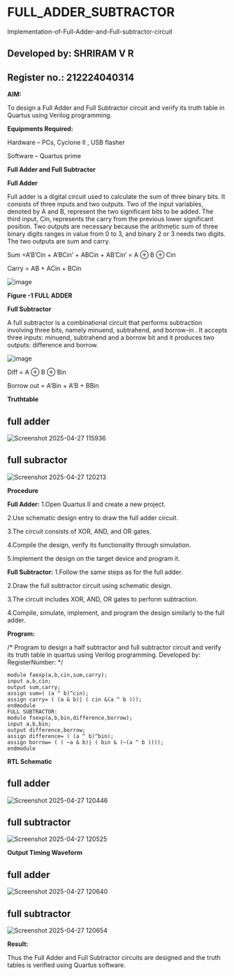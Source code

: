 # FULL_ADDER_SUBTRACTOR

Implementation-of-Full-Adder-and-Full-subtractor-circuit
## Developed by: SHRIRAM V R
## Register no.: 212224040314


**AIM:**

To design a Full Adder and Full Subtractor circuit and verify its truth table in Quartus using Verilog programming.

**Equipments Required:**

Hardware – PCs, Cyclone II , USB flasher

Software – Quartus prime

**Full Adder and Full Subtractor**

**Full Adder**

Full adder is a digital circuit used to calculate the sum of three binary bits. It consists of three inputs and two outputs. Two of the input variables, denoted by A and B, represent the two significant bits to be added. The third input, Cin, represents the carry from the previous lower significant position. Two outputs are necessary because the arithmetic sum of three binary digits ranges in value from 0 to 3, and binary 2 or 3 needs two digits. The two outputs are sum and carry.

Sum =A’B’Cin + A’BCin’ + ABCin + AB’Cin’ = A ⊕ B ⊕ Cin 

Carry = AB + ACin + BCin

![image](https://github.com/naavaneetha/FULL_ADDER_SUBTRACTOR/assets/154305477/0f30ba51-5ffb-4198-845f-18e054f675e7)

**Figure -1 FULL ADDER**

**Full Subtractor**

A full subtractor is a combinational circuit that performs subtraction involving three bits, namely minuend, subtrahend, and borrow-in . It accepts three inputs: minuend, subtrahend and a borrow bit and it produces two outputs: difference and borrow.

![image](https://github.com/naavaneetha/FULL_ADDER_SUBTRACTOR/assets/154305477/02b24f51-ab51-4304-9ad6-7b81ffc1ead5)

Diff = A ⊕ B ⊕ Bin 

Borrow out = A'Bin + A'B + BBin

**Truthtable**
## full adder

![Screenshot 2025-04-27 115936](https://github.com/user-attachments/assets/bf0a7383-16c4-40b4-89f5-7f1a37a976ee)

## full subractor

![Screenshot 2025-04-27 120213](https://github.com/user-attachments/assets/b6626bf9-62da-4a22-86ac-6e41daf3dd29)

**Procedure**

**Full Adder:**
1.Open Quartus II and create a new project.

2.Use schematic design entry to draw the full adder circuit. 

3.The circuit consists of XOR, AND, and OR gates. 

4.Compile the design, verify its functionality through simulation. 

5.Implement the design on the target device and program it.

**Full Subtractor:** 
1.Follow the same steps as for the full adder. 

2.Draw the full subtractor circuit using schematic design. 

3.The circuit includes XOR, AND, OR gates to perform subtraction. 

4.Compile, simulate, implement, and program the design similarly to the full adder.

**Program:**

/* Program to design a half subtractor and full subtractor circuit and verify its truth table in quartus using Verilog programming. Developed by: RegisterNumber:
*/

```
module faexp(a,b,cin,sum,carry);
input a,b,cin;
output sum,carry;
assign sum=( (a ^ b)^cin);
assign carry= ( (a & b)| ( cin &(a ^ b )));
endmodule
FULL SUBTRACTOR:
module fsexp(a,b,bin,difference,borrow);
input a,b,bin;
output difference,borrow;
assign difference= ( (a ^ b)^bin);
assign borrow= ( ( ~a & b)| ( bin & (~(a ^ b ))));
endmodule

```
**RTL Schematic**

## full adder

![Screenshot 2025-04-27 120446](https://github.com/user-attachments/assets/2b2842a1-7447-44d9-86a5-b619d61685f1)


## full subtractor

![Screenshot 2025-04-27 120525](https://github.com/user-attachments/assets/b1bcf09c-583c-415d-8d19-68a2e1ec47e3)


**Output Timing Waveform**

## full adder

![Screenshot 2025-04-27 120640](https://github.com/user-attachments/assets/03737752-1234-46eb-a8df-1a9803c81cd9)


## full subtractor

![Screenshot 2025-04-27 120654](https://github.com/user-attachments/assets/3d9a2b4c-9554-4bc9-9b92-14bc37da4da7)


**Result:**

Thus the Full Adder and Full Subtractor circuits are designed and the truth tables is verified using Quartus software.



